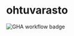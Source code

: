 # ohtuvarasto

![GHA workflow badge](https://github.com/lmunter/ohtuvarasto/workflows/CI/badge.svg)
